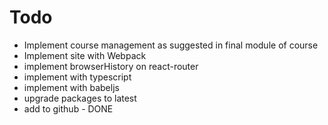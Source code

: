 # Todo

* Implement course management as suggested in final module of course
* Implement site with Webpack
* implement browserHistory on react-router
* implement with typescript
* implement with babeljs
* upgrade packages to latest
* add to github - DONE
